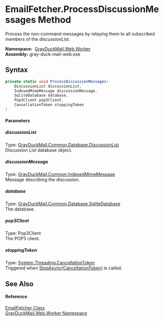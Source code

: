 EmailFetcher.ProcessDiscussionMessages Method
=============================================
Process the non-command messages by relaying them to all subscribed members of the *discussionList*.

  **Namespace:**  [GrayDuckMail.Web.Worker][1]  
  **Assembly:** gray-duck-mail-web.exe

Syntax
------

```csharp
private static void ProcessDiscussionMessages(
	DiscussionList discussionList,
	IndexedMimeMessage discussionMessage,
	SqliteDatabase database,
	Pop3Client pop3Client,
	CancellationToken stoppingToken
)
```

#### Parameters

##### *discussionList*
Type: [GrayDuckMail.Common.Database.DiscussionList][2]  
 Discussion List database object.

##### *discussionMessage*
Type: [GrayDuckMail.Common.IndexedMimeMessage][3]  
 Message describing the discussion.

##### *database*
Type: [GrayDuckMail.Common.Database.SqliteDatabase][4]  
 The database.

##### *pop3Client*
Type: Pop3Client  
 The POP3 client.

##### *stoppingToken*
Type: [System.Threading.CancellationToken][5]  
 Triggered when [StopAsync(CancellationToken)][6] is called.


See Also
--------

#### Reference
[EmailFetcher Class][7]  
[GrayDuckMail.Web.Worker Namespace][1]  

[1]: ../README.md
[2]: ../../GrayDuckMail.Common.Database/DiscussionList/README.md
[3]: ../../GrayDuckMail.Common/IndexedMimeMessage/README.md
[4]: ../../GrayDuckMail.Common.Database/SqliteDatabase/README.md
[5]: https://docs.microsoft.com/dotnet/api/system.threading.cancellationtoken
[6]: https://docs.microsoft.com/dotnet/api/microsoft.extensions.hosting.ihostedservice.stopasync#microsoft-extensions-hosting-ihostedservice-stopasync(system-threading-cancellationtoken)
[7]: README.md